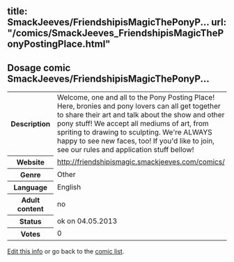title: SmackJeeves/FriendshipisMagicThePonyP...
url: "/comics/SmackJeeves_FriendshipisMagicThePonyPostingPlace.html"
---
Dosage comic SmackJeeves/FriendshipisMagicThePonyP...
-----------------------------------------

<p id="msg"></p>
<script type="text/javascript">
if (window.location.search === '?edit_info_mail=sent_ok') {
  var elem = document.getElementById("msg");
  elem.innerHTML = 'Edited information sucessfully sent for review, which is usually done daily. Thanks!';
  elem.className = 'ok';
}
</script>
<table class="comicinfo">
<tr>
<th>Description</th><td>Welcome, one and all to the Pony Posting Place! Here, bronies and pony lovers can all get together to share their art and talk about the show and other pony stuff! We accept all mediums of art, from spriting to drawing to sculpting. We're ALWAYS happy to see new faces, too! If you'd like to join, see our rules and application stuff bellow!</td>
</tr>
<tr>
<th>Website</th><td><a href="http://friendshipismagic.smackjeeves.com/comics/">http://friendshipismagic.smackjeeves.com/comics/</a></td>
</tr>
<tr>
<th>Genre</th><td>Other</td>
</tr>
<tr>
<th>Language</th><td>English</td>
</tr>
<tr>
<th>Adult content</th><td>no</td>
</tr>
<tr>
<th>Status</th><td>ok on 04.05.2013</td>
</tr>
<tr>
<th>Votes</th><td>0</td>
</tr>
</table>

[Edit this info](SmackJeeves_FriendshipisMagicThePonyPostingPlace_edit.html) or go back to the [comic list](../comic-index.html).
